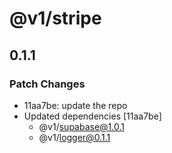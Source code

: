# @v1/stripe

## 0.1.1

### Patch Changes

- 11aa7be: update the repo
- Updated dependencies [11aa7be]
  - @v1/supabase@1.0.1
  - @v1/logger@0.1.1
